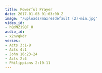 ```yaml
---
title: Powerful Prayer
date: 2017-01-03 01:03:00 Z
image: "/uploads/maxresdefault (2)-min.jpg"
video_id:
- hQdNZ1SQF_U
audio_id:
- x2nvqkdr
verses:
- Acts 3:1-8
- Acts 4:1
- John 16:23-24
- Acts 2:4
- Philippians 2:10-11
---
```


